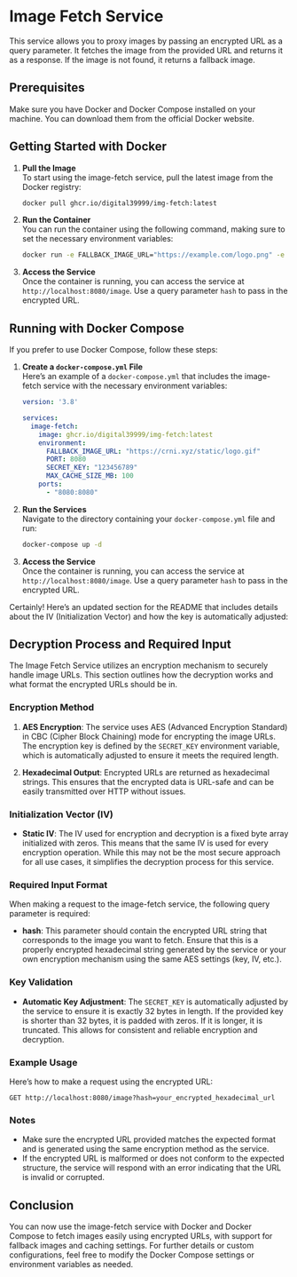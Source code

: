 # Image Fetch Service

This service allows you to proxy images by passing an encrypted URL as a query parameter. It fetches the image from the provided URL and returns it as a response. If the image is not found, it returns a fallback image.

## Prerequisites

Make sure you have Docker and Docker Compose installed on your machine. You can download them from the official Docker website.

## Getting Started with Docker

1. **Pull the Image**  
   To start using the image-fetch service, pull the latest image from the Docker registry:
   ```bash
   docker pull ghcr.io/digital39999/img-fetch:latest
   ```

2. **Run the Container**  
   You can run the container using the following command, making sure to set the necessary environment variables:
   ```bash
   docker run -e FALLBACK_IMAGE_URL="https://example.com/logo.png" -e PORT=8080 -e SECRET_KEY="123456789" -e MAX_CACHE_SIZE_MB=100 -p 8080:8080 ghcr.io/digital39999/img-fetch
   ```

3. **Access the Service**  
   Once the container is running, you can access the service at `http://localhost:8080/image`. Use a query parameter `hash` to pass in the encrypted URL.

## Running with Docker Compose

If you prefer to use Docker Compose, follow these steps:

1. **Create a `docker-compose.yml` File**  
   Here’s an example of a `docker-compose.yml` that includes the image-fetch service with the necessary environment variables:

   ```yaml
   version: '3.8'

   services:
     image-fetch:
       image: ghcr.io/digital39999/img-fetch:latest
       environment:
         FALLBACK_IMAGE_URL: "https://crni.xyz/static/logo.gif"
         PORT: 8080
         SECRET_KEY: "123456789"
         MAX_CACHE_SIZE_MB: 100
       ports:
         - "8080:8080"
   ```

2. **Run the Services**  
   Navigate to the directory containing your `docker-compose.yml` file and run:
   ```bash
   docker-compose up -d
   ```

3. **Access the Service**  
   Once the container is running, you can access the service at `http://localhost:8080/image`. Use a query parameter `hash` to pass in the encrypted URL.

Certainly! Here’s an updated section for the README that includes details about the IV (Initialization Vector) and how the key is automatically adjusted:

## Decryption Process and Required Input

The Image Fetch Service utilizes an encryption mechanism to securely handle image URLs. This section outlines how the decryption works and what format the encrypted URLs should be in.

### Encryption Method

1. **AES Encryption**: The service uses AES (Advanced Encryption Standard) in CBC (Cipher Block Chaining) mode for encrypting the image URLs. The encryption key is defined by the `SECRET_KEY` environment variable, which is automatically adjusted to ensure it meets the required length.

2. **Hexadecimal Output**: Encrypted URLs are returned as hexadecimal strings. This ensures that the encrypted data is URL-safe and can be easily transmitted over HTTP without issues.

### Initialization Vector (IV)

- **Static IV**: The IV used for encryption and decryption is a fixed byte array initialized with zeros. This means that the same IV is used for every encryption operation. While this may not be the most secure approach for all use cases, it simplifies the decryption process for this service.

### Required Input Format

When making a request to the image-fetch service, the following query parameter is required:

- **hash**: This parameter should contain the encrypted URL string that corresponds to the image you want to fetch. Ensure that this is a properly encrypted hexadecimal string generated by the service or your own encryption mechanism using the same AES settings (key, IV, etc.).

### Key Validation

- **Automatic Key Adjustment**: The `SECRET_KEY` is automatically adjusted by the service to ensure it is exactly 32 bytes in length. If the provided key is shorter than 32 bytes, it is padded with zeros. If it is longer, it is truncated. This allows for consistent and reliable encryption and decryption.

### Example Usage

Here’s how to make a request using the encrypted URL:

```plaintext
GET http://localhost:8080/image?hash=your_encrypted_hexadecimal_url
```

### Notes

- Make sure the encrypted URL provided matches the expected format and is generated using the same encryption method as the service.
- If the encrypted URL is malformed or does not conform to the expected structure, the service will respond with an error indicating that the URL is invalid or corrupted.

## Conclusion

You can now use the image-fetch service with Docker and Docker Compose to fetch images easily using encrypted URLs, with support for fallback images and caching settings. For further details or custom configurations, feel free to modify the Docker Compose settings or environment variables as needed.